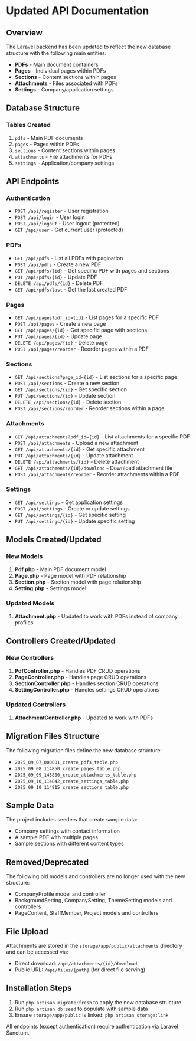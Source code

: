 # Updated API Documentation

## Overview
The Laravel backend has been updated to reflect the new database structure with the following main entities:
- **PDFs** - Main document containers
- **Pages** - Individual pages within PDFs
- **Sections** - Content sections within pages
- **Attachments** - Files associated with PDFs
- **Settings** - Company/application settings

## Database Structure

### Tables Created
1. `pdfs` - Main PDF documents
2. `pages` - Pages within PDFs
3. `sections` - Content sections within pages
4. `attachments` - File attachments for PDFs
5. `settings` - Application/company settings

## API Endpoints

### Authentication
- `POST /api/register` - User registration
- `POST /api/login` - User login
- `POST /api/logout` - User logout (protected)
- `GET /api/user` - Get current user (protected)

### PDFs
- `GET /api/pdfs` - List all PDFs with pagination
- `POST /api/pdfs` - Create a new PDF
- `GET /api/pdfs/{id}` - Get specific PDF with pages and sections
- `PUT /api/pdfs/{id}` - Update PDF
- `DELETE /api/pdfs/{id}` - Delete PDF
- `GET /api/pdfs/last` - Get the last created PDF

### Pages
- `GET /api/pages?pdf_id={id}` - List pages for a specific PDF
- `POST /api/pages` - Create a new page
- `GET /api/pages/{id}` - Get specific page with sections
- `PUT /api/pages/{id}` - Update page
- `DELETE /api/pages/{id}` - Delete page
- `POST /api/pages/reorder` - Reorder pages within a PDF

### Sections
- `GET /api/sections?page_id={id}` - List sections for a specific page
- `POST /api/sections` - Create a new section
- `GET /api/sections/{id}` - Get specific section
- `PUT /api/sections/{id}` - Update section
- `DELETE /api/sections/{id}` - Delete section
- `POST /api/sections/reorder` - Reorder sections within a page

### Attachments
- `GET /api/attachments?pdf_id={id}` - List attachments for a specific PDF
- `POST /api/attachments` - Upload a new attachment
- `GET /api/attachments/{id}` - Get specific attachment
- `PUT /api/attachments/{id}` - Update attachment
- `DELETE /api/attachments/{id}` - Delete attachment
- `GET /api/attachments/{id}/download` - Download attachment file
- `POST /api/attachments/reorder` - Reorder attachments within a PDF

### Settings
- `GET /api/settings` - Get application settings
- `POST /api/settings` - Create or update settings
- `GET /api/settings/{id}` - Get specific setting
- `PUT /api/settings/{id}` - Update specific setting

## Models Created/Updated

### New Models
1. **Pdf.php** - Main PDF document model
2. **Page.php** - Page model with PDF relationship
3. **Section.php** - Section model with page relationship
4. **Setting.php** - Settings model

### Updated Models
1. **Attachment.php** - Updated to work with PDFs instead of company profiles

## Controllers Created/Updated

### New Controllers
1. **PdfController.php** - Handles PDF CRUD operations
2. **PageController.php** - Handles page CRUD operations
3. **SectionController.php** - Handles section CRUD operations
4. **SettingController.php** - Handles settings CRUD operations

### Updated Controllers
1. **AttachmentController.php** - Updated to work with PDFs

## Migration Files Structure
The following migration files define the new database structure:
- `2025_09_07_000001_create_pdfs_table.php`
- `2025_09_08_114850_create_pages_table.php`
- `2025_09_09_145800_create_attachments_table.php`
- `2025_09_10_114842_create_settings_table.php`
- `2025_09_10_114915_create_sections_table.php`

## Sample Data
The project includes seeders that create sample data:
- Company settings with contact information
- A sample PDF with multiple pages
- Sample sections with different content types

## Removed/Deprecated
The following old models and controllers are no longer used with the new structure:
- CompanyProfile model and controller
- BackgroundSetting, CompanySetting, ThemeSetting models and controllers
- PageContent, StaffMember, Project models and controllers

## File Upload
Attachments are stored in the `storage/app/public/attachments` directory and can be accessed via:
- Direct download: `/api/attachments/{id}/download`
- Public URL: `/api/files/{path}` (for direct file serving)

## Installation Steps
1. Run `php artisan migrate:fresh` to apply the new database structure
2. Run `php artisan db:seed` to populate with sample data
3. Ensure `storage/app/public` is linked: `php artisan storage:link`

All endpoints (except authentication) require authentication via Laravel Sanctum.
